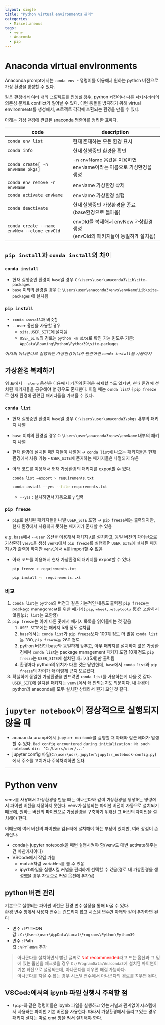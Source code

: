 ```yaml
---
layout: single
title: "Python virtual environments 관리"
categories:
  - Miscellaneous
tags:
  - venv
  - Anaconda
  - pip
---
```


# Anaconda virtual environments

Anaconda prompt에서는 `conda env ~` 명령어를 이용해서 원하는 python 버전으로 가상 환경을 생성할 수 있다.

같은 환경에서 여러 개의 프로젝트를 진행할 경우, python 버전이나 다른 패키지끼리의 의존성 문제로 conflict가 일어날 수 있다. 이런 충돌을 방지하기 위해 virtual environments를 생성해서, 프로젝트 각각에 호환되는 환경을 만들 수 있다.

아래는 가상 환경에 관련된 anaconda 명령어를 정리한 표이다.

| code                                        | description                                                                     |
| ------------------------------------------- | ------------------------------------------------------------------------------- |
| `conda env list`                            | 현재 존재하는 모든 환경 표시                                                    |
| `conda info`                                | 현재 실행중인 환경을 확인                                                       |
| `conda create[ -n envName pkgs]`            | -n envName 옵션을 이용하면 envName이라는 이름으로 가상환경을 생성               |
| `conda env remove -n envName`               | envName 가상환경 삭제                                                           |
| `conda activate envName`                    | envName 가상환경 실행                                                           |
| `conda deactivate`                          | 현재 실행중인 가상환경을 종료<br>(base환경으로 돌아옴)                          |
| `conda create --name envNew --clone envOld` | envOld를 복제해서 envNew 가상환경 생성<br>(envOld의 패키지들이 동일하게 설치됨) |

## `pip install`과 `conda install`의 차이

### `conda install`

- 현재 실행중인 환경이 `base`일 경우
  `C:\Users\user\anaconda3\Lib\site-packages`
- `base` 이외의 환경일 경우
  `C:\Users\user\anaconda3\envs\envName\Lib\site-packages`
  에 설치됨

### `pip install`

- `conda install`과 비슷함
- `--user` 옵션을 사용할 경우
  - `site.USER_SITE`에 설치됨
  - `USER_SITE`의 경로는 `python -m site`로 확인 가능
    윈도우 기준:
    `AppData\Roaming\Python\Python39\site-packages`

_어차피 아나콘다로 실행하는 가상환경이니까 웬만하면 `conda install`을 사용하자_

## 가상환경 복제하기

위 표에서 `--clone` 옵션을 이용해서 기존의 환경을 복제할 수도 있지만, 현재 환경에 설치된 패키지들을 공유해야 할 경우도 존재한다. 이럴 때는 `conda list`나 `pip freeze`로 현재 환경에 관련된 패키지들을 가져올 수 있다.

### `conda list`

- 현재 실행중인 환경이 `base`일 경우
  `C:\Users\user\anaconda3\pkgs` 내부의 패키지 나열
- `base` 이외의 환경일 경우
  `C:\Users\user\anaconda3\envs\envName` 내부의 패키지 나열
- 현재 환경에 설치된 패키지들이 나열됨
  → `conda list`에 나오는 패키지들은 현재 환경에서 사용 가능 - `USER_SITE`에 존재하는 패키지들은 나열되지 않음
- 아래 코드를 이용해서 현재 가상환경의 패키지를 export할 수 있다.

  ```bash
  conda list —export > requirements.txt

  conda install —-yes --file requirements.txt
  ```

  - `--yes` : 설치하면서 자동으로 `y` 입력

### `pip freeze`

- `pip`로 설치된 패키지들을 나열
  `USER_SITE` 포함
  → `pip freeze`에는 출력되지만, 현재 환경에서 사용하지 못하는 패키지가 존재할 수 있음

$e.g.$ `base`에서 `--user` 옵션을 이용해서 패키지 `A`를 설치하고, 동일 버전의 파이썬으로 가상환경 `venv1`을 생성
`venv1`에서 `pip freeze`를 실행하면 `USER_SITE`에 설치된 패키지 `A`가 출력됨
하지만 `venv1`에서 `A`를 import할 수 없음

- 아래 코드를 이용해서 현재 가상환경의 패키지를 export할 수 있다.

  ```bash
  pip freeze > requirements.txt

  pip install -r requirements.txt
  ```

### 비교

1. `conda list`는 `python`의 버전과 같은 기본적인 내용도 출력됨
   `pip freeze`는 package management를 위한 패키지( `pip`, `wheel`, `setuptools` 등)은 포함하지 않음(`pip list`는 포함함)
2. `pip freeze`는 아예 다른 곳에서 패키지 목록을 읽어들이는 것 같음
   1. `USER_SITE`에는 패키지 5개 정도 설치됨
   2. `base`에서는 `conda list`가 `pip freeze`보다 100개 정도 더 많음
      `conda list`는 380, `pip freeze`는 260 정도
   3. python 버전만 base와 동일하게 맞추고, 아무 패키지를 설치하지 않은 가상환경에서
      `conda list`는 package management 패키지 포함 10개 정도
      `pip freeze`는 `USER_SITE`에 설치된 패키지(5개)만 출력됨
   4. 환경마다 python의 위치가 다른 것은 당연한데, `base`에서 `conda list`와 `pip freeze`의 차이가 왜 이렇게 큰지 모르겠다.
3. 확실하게 동일한 가상환경을 만드려면 `conda list`를 사용하는게 나을 것 같다.
   `USER_SITE`에 설치된 패키지는 `venv1`에서 왜 안되는지도 의문이다.
   내 환경이 python과 anaconda를 모두 설치한 상태라서 뭔가 꼬인 것 같다.

# `jupyter notebook`이 정상적으로 실행되지 않을 때

- anaconda prompt에서 `jupyter notebook`를 실행할 때 아래와 같은 에러가 발생할 수 있다.
  `Bad config encountered during initialization: No such notebook dir: ‘C:/Users/user/...’`
- jupyter config 파일(`C:\user\usr\.jupyter\jupyter_notebook-config.py`)에서 주소를 고치거나 주석처리하면 된다.

---

# Python venv

venv를 사용해서 가상환경을 만들 때는 아나콘다와 같이 가상환경을 생성하는 명령에서 파이썬 버전을 지정하지 못한다. venv가 실행되는 파이썬 버전이 자동으로 설치되기 때문에, 원하는 버전의 파이썬으로 가상환경을 구축하기 위해선 그 버전의 파이썬을 설치해야 한다.

이때문에 여러 버전의 파이썬을 컴퓨터에 설치해야 하는 부담이 있지만, 여러 장점이 존재한다.

- conda는 jupyter notebook을 매번 실행시켜야 함(venv도 매번 activate해주는 건 마찬가지이다)
- VSCode에서 작업 가능
  - matlab처럼 variables를 볼 수 있음
  - ipynb파일을 실행시킬 커널을 편리하게 선택할 수 있음(경로 내 가상환경을 생성했을 경우 자동으로 커널 옵션에 추가됨)

## python 버전 관리

기본으로 실행되는 파이썬 버전은 환경 변수 설정을 통해 바꿀 수 있다.  
환경 변수 창에서 사용자 변수는 건드리지 않고 시스템 변수만 아래와 같이 추가하면 된다

- 변수 : PYTHON  
  값 : `C:\Users\user\AppData\Local\Programs\Python\Python39`
- 변수 : Path  
  값 : `%PYTHON%` 추가

> 아나콘다를 설치하면서 빨간 글씨로 <span style="color:red">Not recommended</span>라고 뜨는 옵션과 그 밑에 있는 옵션을 체크했을 경우 `C:/ProgramData/Anaconda3`에 설치된 파이썬이 기본 버전으로 설정되는데, 아나콘다를 지우면 해결 가능하다.  
> 아나콘다를 지울 수 없는 경우 시스템 변수에서 아나콘다의 경로를 지우면 된다.

## VSCode에서의 ipynb 파일 실행시 주의할 점

- `!pip~`와 같은 명령어들은 ipynb 파일을 실행하고 있는 커널과 관계없이 시스템에서 사용하는 파이썬 기본 버전을 사용한다. 따라서 가상환경에서 돌리고 있는 경우 패키지 설치는 따로 cmd 창을 켜서 설치해야 한다.
